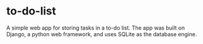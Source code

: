 # to-do-list
A simple web app for storing tasks in a to-do list.  The app was built on Django, a python web framework, and uses SQLite as the database engine.
